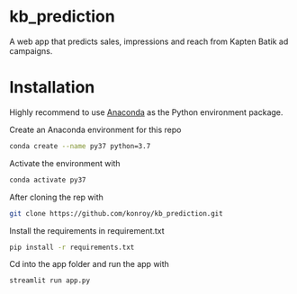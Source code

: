 # kb_prediction
A web app that predicts sales, impressions and reach from Kapten Batik ad campaigns. 

# Installation
Highly recommend to use [Anaconda](https://www.anaconda.com/products/individual "Anaconda") as the Python environment package.

Create an Anaconda environment for this repo
```bash
conda create --name py37 python=3.7
```

Activate the environment with
```bash
conda activate py37
```

After cloning the rep with
```bash
git clone https://github.com/konroy/kb_prediction.git
```

Install the requirements in requirement.txt
```bash
pip install -r requirements.txt
```

Cd into the app folder and run the app with
```bash
streamlit run app.py
```
